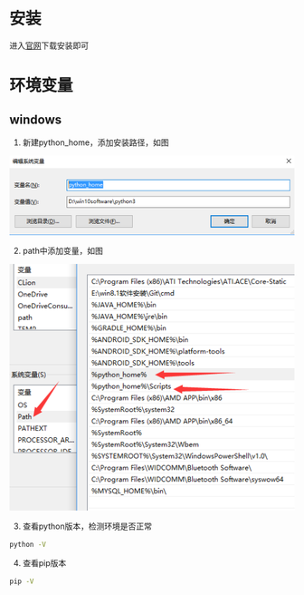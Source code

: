 # 安装
进入[官网](https://www.python.org/downloads/)下载安装即可

# 环境变量
## windows

1. 新建python_home，添加安装路径，如图

![python_1](img/python_1.png)

2. path中添加变量，如图

![python_2](img/python_2.png)

3. 查看python版本，检测环境是否正常

```cmd
python -V
```

4. 查看pip版本

```cmd
pip -V
```

